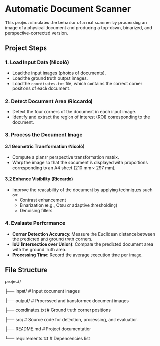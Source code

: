 # Automatic Document Scanner

This project simulates the behavior of a real scanner by processing an image of a physical document and producing a top-down, binarized, and perspective-corrected version.

## Project Steps

### 1. Load Input Data (Nicolò)
- Load the input images (photos of documents).
- Load the ground truth output images.
- Load the `coordinates.txt` file, which contains the correct corner positions of each document.

### 2. Detect Document Area (Riccardo)
- Detect the four corners of the document in each input image.
- Identify and extract the region of interest (ROI) corresponding to the document.

### 3. Process the Document Image

#### 3.1 Geometric Transformation (Nicolò)
- Compute a planar perspective transformation matrix.
- Warp the image so that the document is displayed with proportions corresponding to an A4 sheet (210 mm × 297 mm).
  
#### 3.2 Enhance Visibility (Riccardo) 
- Improve the readability of the document by applying techniques such as:
  - Contrast enhancement
  - Binarization (e.g., Otsu or adaptive thresholding)
  - Denoising filters

### 4. Evaluate Performance
- **Corner Detection Accuracy**: Measure the Euclidean distance between the predicted and ground truth corners. 
- **IoU (Intersection over Union)**: Compare the predicted document area with the ground truth area.
- **Processing Time**: Record the average execution time per image.

## File Structure
project/

├── input/                # Input document images

├── output/               # Processed and transformed document images

├── coordinates.txt       # Ground truth corner positions

├── src/                  # Source code for detection, processing, and evaluation

├── README.md             # Project documentation

└── requirements.txt      # Dependencies list
